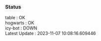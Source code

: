 ### Status


table : OK  
hogwarts : OK  
icy-bot : DOWN  
Latest Update : 2023-11-07 10:08:16.609446
